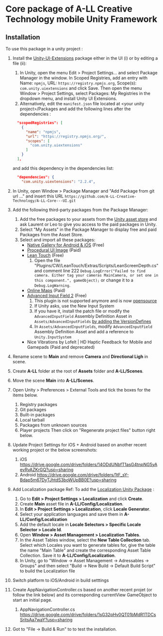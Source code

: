 # Core package of A-LL Creative Technology mobile Unity Framework

## Installation

To use this package in a unity project :

1. Install the [Unity-UI-Extensions](https://bitbucket.org/UnityUIExtensions/unity-ui-extensions/wiki/Home) package either in the UI (i) or by editing a file (ii):
    1. In Unity, open the menu Edit > Project Settings... and select Package Manager in the window. In Scoped Registries, add an entry with Name: `npmjs`, URL: `https://registry.npmjs.org`, Scope(s): `com.unity.uiextensions` and click Save. Then open the menu Window > Project Settings, select Packages: My Registries in the dropdown menu, and install Unity UI Extensions.
    2. Alternatively, edit the `manifest.json` file located at \<your unity project\>/Packages and add the following lines after the dependencies :
      ```json
        "scopedRegistries": [
          {
            "name": "npmjs",
            "url": "https://registry.npmjs.org/",
            "scopes": [
              "com.unity.uiextensions"
            ]
          }
        ],
      ```
      and add this dependency in the dependencies list: 
      ```json
        "dependencies": {
          "com.unity.uiextensions": "2.2.4",
      ```

2. In Unity, open Window > Package Manager and "Add Package from git url ..." and insert this URL `https://github.com/A-LL-Creative-Technology/A-LL-Core---UI.git`
4. Add the following third-party packages from the Package Manager:
    1. Add the free packages to your assets from the [Unity asset store](https://assetstore.unity.com/) and ask Laurent or Leo to give you access to the paid packages in Unity.
    2. Select "My Assets" in the Package Manager to display free and paid Packages from the Asset Store.
    3. Select and import all these packages:
        - [Native Gallery for Android & iOS](https://assetstore.unity.com/packages/tools/integration/native-gallery-for-android-ios-112630) (Free)
        - [Procedural UI Image](https://assetstore.unity.com/packages/tools/gui/procedural-ui-image-52200) (Paid)
        - [Lean Touch](https://assetstore.unity.com/packages/tools/input-management/lean-touch-30111) (Free)
            1. Open the file "Plugins/CW/LeanTouch/Extras/Scripts/LeanScreenDepth.cs" and comment line 222 `Debug.LogError("Failed to find camera. Either tag your cameras MainCamera, or set one in this component.", gameObject);` or change it to a `Debug.LogWarning`.
        - [Online Maps](https://assetstore.unity.com/packages/tools/integration/online-maps-v3-138509) (Paid)
        - [Advanced Input Field 2](https://assetstore.unity.com/packages/tools/gui/advanced-input-field-2-185464) (Free)
            1. This plugin is not supported anymore and is now [opensource](https://github.com/development-fennecx/AdvancedInputField)
            2. If Unity asks, use the New Input System
            3. If you have it, install the patch file or modify the `AdvancedInputField` Assembly Definition Asset in `Assets/AdvancedInputFields` [by adding the VersionDefines](https://github.com/development-fennecx/AdvancedInputField/commit/48c8330ac6947d5b108fe095d67123a089e30db5)
            4. In `Assets/AdvancedInputFields`, modify `AdvancedInputField` Assembly Definition Asset and add a reference to `Unity.InputSystem`
        - Nice Vibrations by Lofelt | HD Haptic Feedback for Mobile and Gamepads (Paid and deprecated)
5. Rename scene to **Main** and remove **Camera** and **Directional Ligh** in scene.
6. Create **A-LL** folder at the root of **Assets** folder and **A-LL/Scenes**. 
7. Move the scene **Main** into **A-LL/Scenes**.
8. Open Unity > Preferences > External Tools and tick the boxes for the items below.
    1. Registry packages
    2. Git packages
    3. Built-in packages
    4. Local tarball
    5. Packages from unknown sources
    6. Player projects
    Then click on "Regenerate project files" button right below. 
9. Update Project Settings for iOS + Android based on another recent working project or the below screenshots:
    1. iOS
    https://drive.google.com/drive/folders/14ODdUNbfT1asG4tnpNG5yAevRvAZKrGQ?usp=sharing
    2. Android
    https://drive.google.com/drive/folders/1tF_sY-Bdap5m67DyTJhtdS3boWUpBB0E?usp=sharing
10. Add Localization package
    Ref: To add the [Localization Unity Package](https://docs.unity3d.com/Packages/com.unity.localization@0.9/manual/Installation.html) :
    1. Go to **Edit > Project Settings > Localization** and click **Create**.
    2. Create **Main** asset file in **A-LL/Config/Localization**.
    3. In **Edit > Project Settings > Localization**, click **Locale Generator**.
    4. Select your application languages and save them in **A-LL/Config/Localization**
    5. Add the default locale in **Locale Selectors > Specific Locale Selector > Locale Id**.
    6. Open **Window > Asset Management > Localization Tables**.
    7. In the Asset Tables window, select the **New Table Collection** tab. Select which Locales you want to generate tables for, give the table the name "Main Table" and create the corresponding Asset Table Collection. Save it to **A-LL/Config/Localization**.
    8. In Unity, go to "Window -> Asset Management -> Adressables -> Groups" and then select "Build -> New Build -> Default Build Script" to build the Localization file
11. Switch platform to iOS/Android in build setttings
12. Create AppNavigationController.cs based on another recent projet (or follow the link below) and its corresponding currentView GameObject to start an initial page.
    1. AppNavigationController.cs
    https://drive.google.com/drive/folders/1sG32pHv0QT01bMdR1TDCsSritsAa7waY?usp=sharing
13. Got to "File -> Build & Run" to to test the installation.
